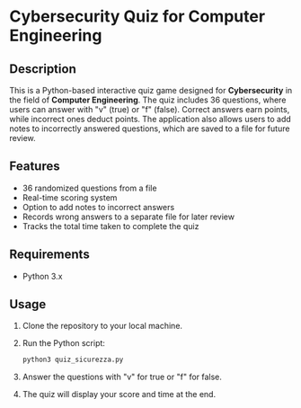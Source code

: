 # Cybersecurity Quiz for Computer Engineering

## Description
This is a Python-based interactive quiz game designed for **Cybersecurity** in the field of **Computer Engineering**. The quiz includes 36 questions, where users can answer with "v" (true) or "f" (false). Correct answers earn points, while incorrect ones deduct points. The application also allows users to add notes to incorrectly answered questions, which are saved to a file for future review.

## Features
- 36 randomized questions from a file
- Real-time scoring system
- Option to add notes to incorrect answers
- Records wrong answers to a separate file for later review
- Tracks the total time taken to complete the quiz

## Requirements
- Python 3.x

## Usage
1. Clone the repository to your local machine.
2. Run the Python script:

    ```bash
    python3 quiz_sicurezza.py
    ```

3. Answer the questions with "v" for true or "f" for false.
4. The quiz will display your score and time at the end.
